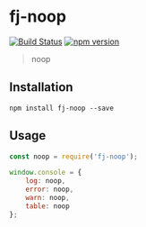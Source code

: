 # fj-noop

[![Build Status](https://travis-ci.org/fp-js/fj-noop.svg)](https://travis-ci.org/fp-js/fj-noop) [![npm version](https://badge.fury.io/js/fj-noop.svg)](http://badge.fury.io/js/fj-noop)
> noop

## Installation

`npm install fj-noop --save`

## Usage

```js
const noop = require('fj-noop');

window.console = {
    log: noop,
    error: noop,
    warn: noop,
    table: noop
};
```
